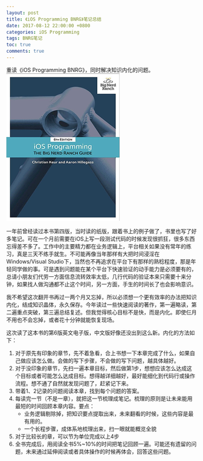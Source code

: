 ```yaml
---
layout: post
title: 《iOS Programming BNRG》笔记总结
date: 2017-08-12 22:00:00 +0800
categories: iOS Programming
tags: BNRG笔记
toc: true
comments: true
---
```

重读《iOS Programming BNRG》，同时解决知识内化的问题。
![](0812iOSProgrammingBNRG/img01.png)
<!-- more -->

一年前曾经读过本书第四版，当时读的纸版，跟着书上的例子做了，书里也写了好多笔记。可在一个月前需要在iOS上写一段测试代码的时候发现很抓狂，很多东西忘得差不多了。工作中的主要精力都在业务逻辑上，平台相关如果没有常年的练习，真是三天不练手就生。不可能再像当年那样有大把时间浸淫在Windows/Visual Studio下，当然也不再追求在平台下有那样的熟稔程度，那是年轻同学做的事。可是遇到问题能在某个平台下快速验证的动手能力是必须要有的，总请小朋友们代劳一方面信息流转效率太低，几行代码的验证本来只需要十来分钟，如果找人做沟通都不止这个时间，另一方面，手生的时间长了也会影响意识。

我不希望这次翻开书再过一两个月又忘掉，所以必须想一个更有效率的办法把知识内化，结成知识晶体，永久保存。今年读过一些快速阅读的著作，第一遍略读，第二遍重点突破，第三遍总结复述。但我觉得核心目标不是快，而是内化。即使仨月不用也不会忘掉，或者花十分钟就能恢复现场。

这次读了这本书的第6版英文电子版，中文版好像还没出到这么新。内化的方法如下：
1. 对于原先有印象的章节，先不着急看，合上书想一下本章完成了什么，如果自己做应该怎么做。会做的写下步骤，不会做的写下问题，越具体越好。
2. 对于没印象的章节，先扫一遍本章目标，然后做第1步，想想应该怎么达成这个目标或者可能怎么达成目标。想得越详细越好，最好能细化到代码行或操作流程。想不通了自然就发现问题了，赶紧记下来。
3. 带着1、2记录的问题阅读本章，找到每个问题的答案。
4. 每读完一节（不是一章），就把这一节梳理成笔记。梳理的原则是让未来能用最短的时间回顾本章内容。要点：
    - 业务逻辑剔除掉，把知识要点提取出来，未来翻看的时候，这些内容是最有用的。
    - 一个长程步骤，成体系地梳理出来，扫一眼就能概览全貌
5. 对于比较长的章，可以节为单位完成以上4步
6. 全书完成后，用阅读全书5%~10%的时间把笔记回顾一遍。可能还有遗留的问题，未来通过延伸阅读或者具体操作的时候再体会，回答这些问题。